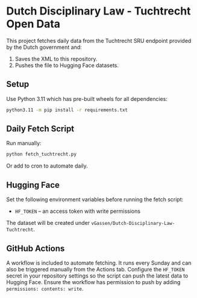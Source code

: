 # Dutch Disciplinary Law - Tuchtrecht Open Data

This project fetches daily data from the Tuchtrecht SRU endpoint provided by the Dutch government and:

1. Saves the XML to this repository.
2. Pushes the file to Hugging Face datasets.

## Setup

Use Python 3.11 which has pre-built wheels for all dependencies:

```bash
python3.11 -m pip install -r requirements.txt
```

## Daily Fetch Script

Run manually:

```bash
python fetch_tuchtrecht.py
```

Or add to cron to automate daily.

## Hugging Face

Set the following environment variables before running the fetch script:

* `HF_TOKEN` – an access token with write permissions

The dataset will be created under `vGassen/Dutch-Disciplinary-Law-Tuchtrecht`.

## GitHub Actions

A workflow is included to automate fetching. It runs every Sunday and can also
be triggered manually from the Actions tab. Configure the `HF_TOKEN` secret in
your repository settings so the script can push the latest data to Hugging Face.
Ensure the workflow has permission to push by adding `permissions: contents: write`.
